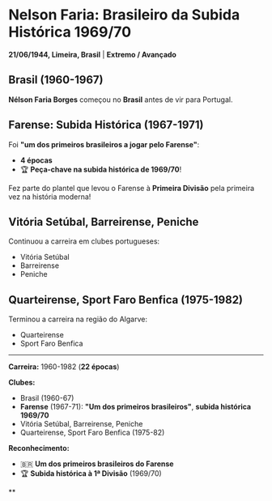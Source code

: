 # Nelson Faria: Brasileiro da Subida Histórica 1969/70

**21/06/1944, Limeira, Brasil** | **Extremo / Avançado**

## Brasil (1960-1967)

**Nélson Faria Borges** começou no **Brasil** antes de vir para Portugal.

## Farense: Subida Histórica (1967-1971)

Foi **"um dos primeiros brasileiros a jogar pelo Farense"**:
- **4 épocas**
- 🏆 **Peça-chave na subida histórica de 1969/70**!

Fez parte do plantel que levou o Farense à **Primeira Divisão** pela primeira vez na história moderna!

## Vitória Setúbal, Barreirense, Peniche

Continuou a carreira em clubes portugueses:
- Vitória Setúbal
- Barreirense
- Peniche

## Quarteirense, Sport Faro Benfica (1975-1982)

Terminou a carreira na região do Algarve:
- Quarteirense
- Sport Faro Benfica

---

**Carreira:** 1960-1982 (**22 épocas**)

**Clubes:**
- Brasil (1960-67)
- **Farense** (1967-71): **"Um dos primeiros brasileiros"**, **subida histórica 1969/70**
- Vitória Setúbal, Barreirense, Peniche
- Quarteirense, Sport Faro Benfica (1975-82)

**Reconhecimento:**
- 🇧🇷 **Um dos primeiros brasileiros do Farense**
- 🏆 **Subida histórica à 1ª Divisão** (1969/70)

**